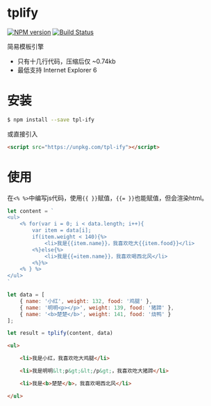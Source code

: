 # tplify

[![NPM version](https://img.shields.io/npm/v/tpl-ify.svg)](https://www.npmjs.com/package/tpl-ify)
[![Build Status](https://travis-ci.org/noify/tplify.svg?branch=master)](https://travis-ci.org/noify/tplify)

简易模板引擎

- 只有十几行代码，压缩后仅 ~0.74kb
- 最低支持 Internet Explorer 6

# 安装

```bash
$ npm install --save tpl-ify
```

或直接引入

```html
<script src="https://unpkg.com/tpl-ify"></script>
```

# 使用

在`<% %>`中编写js代码，使用`{{ }}`赋值，`{{= }}`也能赋值，但会渲染html。

```js
let content = `
<ul>
    <% for(var i = 0; i < data.length; i++){
        var item = data[i];
        if(item.weight < 140){%>
            <li>我是{{item.name}}，我喜欢吃大{{item.food}}</li>
        <%}else{%>
            <li>我是{{=item.name}}，我喜欢喝西北风</li>
        <%}%>
    <% } %>
</ul>
`

let data = [
    { name: '小红', weight: 132, food: '鸡腿' }, 
    { name: '明明<p></p>', weight: 139, food: '猪蹄' }, 
    { name: '<b>楚楚</b>', weight: 141, food: '烧鸭' }
];

let result = tplify(content, data)
```

```html
<ul>

    <li>我是小红，我喜欢吃大鸡腿</li>

    <li>我是明明&lt;p&gt;&lt;/p&gt;，我喜欢吃大猪蹄</li>

    <li>我是<b>楚楚</b>，我喜欢喝西北风</li>

</ul>
```